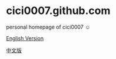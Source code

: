 # cici0007.github.com

personal homepage of cici0007 :relaxed:

[English Version](https://cici0007.github.com/README-EN.html)

[中文版](https://cici0007.github.com/README-CN.html)
